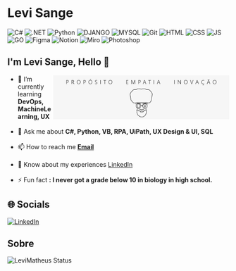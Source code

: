 <!--
**LeviMatheus/LeviMatheus** is a ✨ _special_ ✨ repository because its `README.md` (this file) appears on your GitHub profile.

Here are some ideas to get you started:

- 🔭 I’m currently working on ...
- 🌱 I’m currently learning ...
- 👯 I’m looking to collaborate on ...
- 🤔 I’m looking for help with ...
- 💬 Ask me about ...
- 📫 How to reach me: ...
- 😄 Pronouns: ...
- ⚡ Fun fact: ...
-->

<h1 align="left">Levi Sange</h1>

![C#](https://img.shields.io/badge/C%23-239120?style=for-the-badge&logo=c-sharp&logoColor=white)
![.NET](https://img.shields.io/badge/.NET-5C2D91?style=for-the-badge&logo=.net&logoColor=white)
![Python](https://img.shields.io/badge/python-3670A0?style=for-the-badge&logo=python&logoColor=ffdd54)
![DJANGO](https://img.shields.io/badge/Django-092E20?style=for-the-badge&logo=django&logoColor=white)
![MYSQL](https://img.shields.io/badge/MySQL-00000F?style=for-the-badge&logo=mysql&logoColor=white)
![Git](https://img.shields.io/badge/GIT-E44C30?style=for-the-badge&logo=git&logoColor=white)
![HTML](https://img.shields.io/badge/HTML5-E34F26?style=for-the-badge&logo=html5&logoColor=white)
![CSS](https://img.shields.io/badge/CSS3-1572B6?style=for-the-badge&logo=css3&logoColor=white)
![JS](https://img.shields.io/badge/JavaScript-F7DF1E?style=for-the-badge&logo=javascript&logoColor=black)
![GO](https://img.shields.io/badge/Go-00ADD8?style=for-the-badge&logo=go&logoColor=white)
![Figma](https://img.shields.io/badge/Figma-F24E1E?style=for-the-badge&logo=figma&logoColor=white)
![Notion](https://img.shields.io/badge/Notion-000000?style=for-the-badge&logo=notion&logoColor=white)
![Miro](https://img.shields.io/badge/Miro-050038?style=for-the-badge&logo=Miro&logoColor=white)
![Photoshop](https://img.shields.io/badge/Adobe%20Photoshop-31A8FF?style=for-the-badge&logo=Adobe%20Photoshop&logoColor=black)

<h2 align="left">I'm Levi Sange, Hello 👋</h2>

<img src="https://github.com/LeviMatheus/LeviMatheus/blob/main/meu%20novo%20cover.png" height="100px" align="right"/>

- 🌱 I’m currently learning **DevOps, MachineLearning, UX**<br><br>
- 💬 Ask me about **C#, Python, VB, RPA, UiPath, UX Design & UI, SQL**<br><br>
- 📫 How to reach me **[Email](levi.matheusmartins@gmail.com)**<br><br>
- 📄 Know about my experiences [LinkedIn](https://www.linkedin.com/in/levi-matheus/)<br><br>
- ⚡ Fun fact **: I never got a grade below 10 in biology in high school.**

## 🌐 Socials
[![LinkedIn](https://img.shields.io/badge/LinkedIn-%230077B5.svg?logo=linkedin&logoColor=white)](https://www.linkedin.com/in/levi-matheus/)

## Sobre
![LeviMatheus Status](https://github-readme-stats.vercel.app/api?username=LeviMatheus&show_icons=true)
<!--![Linguagens mais usadas](https://github-readme-stats.vercel.app/api/top-langs/?username=LeviMatheus)-->

  

